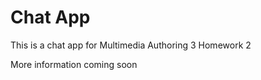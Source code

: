 # Chat App #

This is a chat app for Multimedia Authoring 3 Homework 2

More information coming soon

